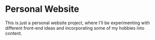 # Personal Website

This is just a personal website project, where I'll be experimenting with different front-end ideas and incorporating some of my hobbies into content.